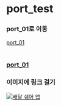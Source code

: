 # port_test

### port_01로 이동
[port_01](https://github.com/cogusp/port_01)
<br/><br/>

<!-- 링크도 title 가능 -->
### [port_01](https://github.com/cogusp/port_01)

### 이미지에 링크 걸기
[![배달 쉐어 앱](https://user-images.githubusercontent.com/84373005/118621640-832a5600-b801-11eb-8801-722ad8606400.png)](https://github.com/renige18/deveryApp)
